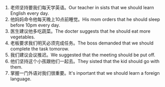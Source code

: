 1. 老师坚持要我们每天学英语。Our teacher in sists that we should learn English every day.
2. 他妈妈命令他每天晚上10点前睡觉。His mom orders that he should sleep before 10pm every day.
3. 医生建议他多吃蔬菜。The docter suggests that he should eat more vegetables.
4. 老板要求我们明天必须完成任务。The boss demanded that we should complete the task tomorow.
5. 我们建议会议推迟。We suggested that the meeting should be put off.
6. 他们坚持这个小孩跟他们一起去。They sisted that the kid should go with them.
7. 掌握一门外语对我们很重要。It's inportant that we should learn a foreign language.